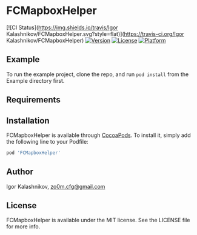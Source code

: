 # FCMapboxHelper

[![CI Status](https://img.shields.io/travis/Igor Kalashnikov/FCMapboxHelper.svg?style=flat)](https://travis-ci.org/Igor Kalashnikov/FCMapboxHelper)
[![Version](https://img.shields.io/cocoapods/v/FCMapboxHelper.svg?style=flat)](https://cocoapods.org/pods/FCMapboxHelper)
[![License](https://img.shields.io/cocoapods/l/FCMapboxHelper.svg?style=flat)](https://cocoapods.org/pods/FCMapboxHelper)
[![Platform](https://img.shields.io/cocoapods/p/FCMapboxHelper.svg?style=flat)](https://cocoapods.org/pods/FCMapboxHelper)

## Example

To run the example project, clone the repo, and run `pod install` from the Example directory first.

## Requirements

## Installation

FCMapboxHelper is available through [CocoaPods](https://cocoapods.org). To install
it, simply add the following line to your Podfile:

```ruby
pod 'FCMapboxHelper'
```

## Author

Igor Kalashnikov, zo0m.cfg@gmail.com

## License

FCMapboxHelper is available under the MIT license. See the LICENSE file for more info.
